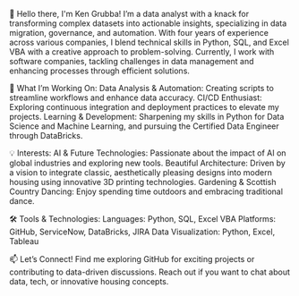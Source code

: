 👋 Hello there, I'm Ken Grubba!
I’m a data analyst with a knack for transforming complex datasets into actionable insights, specializing in data migration, governance, and automation. With four years of experience across various companies, I blend technical skills in Python, SQL, and Excel VBA with a creative approach to problem-solving. Currently, I work with software companies, tackling challenges in data management and enhancing processes through efficient solutions.

🚀 What I’m Working On:
Data Analysis & Automation: Creating scripts to streamline workflows and enhance data accuracy.
CI/CD Enthusiast: Exploring continuous integration and deployment practices to elevate my projects.
Learning & Development: Sharpening my skills in Python for Data Science and Machine Learning, and pursuing the Certified Data Engineer through DataBricks.

💡 Interests:
AI & Future Technologies: Passionate about the impact of AI on global industries and exploring new tools.
Beautiful Architecture: Driven by a vision to integrate classic, aesthetically pleasing designs into modern housing using innovative 3D printing technologies.
Gardening & Scottish Country Dancing: Enjoy spending time outdoors and embracing traditional dance.

🛠️ Tools & Technologies:
Languages: Python, SQL, Excel VBA
Platforms: GitHub, ServiceNow, DataBricks, JIRA
Data Visualization: Python, Excel, Tableau

📫 Let’s Connect!
Find me exploring GitHub for exciting projects or contributing to data-driven discussions.
Reach out if you want to chat about data, tech, or innovative housing concepts.
